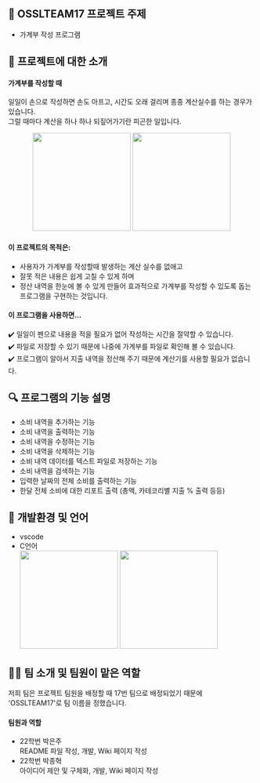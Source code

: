 ## 📝 OSSLTEAM17 프로젝트 주제
* 가계부 작성 프로그램   


## 📑 프로젝트에 대한 소개
#### 가계부를 작성할 때 
일일이 손으로 작성하면 손도 아프고, 시간도 오래 걸리며 종종 계산실수를 하는 경우가 있습니다.   
그럴 때마다 계산을 하나 하나 되짚어가기란 피곤한 일입니다.   
<p align="center"><img src="https://user-images.githubusercontent.com/130718231/236451369-57d7de84-af54-4387-b6fb-3a6876b56229.png" width="200" height="200"></img>
<img src="https://user-images.githubusercontent.com/130718231/236480169-3e4ec664-5424-4caa-8d45-415c0d8767da.png" width="200" height="200"></img></p>

#### 이 프로젝트의 목적은:   
* 사용자가 가계부를 작성할때 발생하는 계산 실수를 없애고
* 잘못 적은 내용은 쉽게 고칠 수 있게 하며
* 정산 내역을 한눈에 볼 수 있게 만들어 효과적으로 가계부를 작성할 수 있도록 돕는 프로그램을 구현하는 것입니다.

#### 이 프로그램을 사용하면...   
✔️ 일일이 펜으로 내용을 적을 필요가 없어 작성하는 시간을 절약할 수 있습니다.    
✔️ 파일로 저장할 수 있기 때문에 나중에 가계부를 파일로 확인해 볼 수 있습니다.     
✔️ 프로그램이 알아서 지출 내역을 정산해 주기 때문에 계산기를 사용할 필요가 없습니다.    


## 🔍 프로그램의 기능 설명
* 소비 내역을 추가하는 기능   
* 소비 내역을 출력하는 기능   
* 소비 내역을 수정하는 기능   
* 소비 내역을 삭제하는 기능   
* 소비 내역 데이터를 텍스트 파일로 저장하는 기능   
* 소비 내역을 검색하는 기능   
* 입력한 날짜의 전체 소비를 출력하는 기능   
* 한달 전체 소비에 대한 리포트 출력 (총액, 카테코리별 지출 % 출력 등등)   

## 🔨 개발환경 및 언어
* vscode
* C언어  
<img src="https://user-images.githubusercontent.com/130718231/236453724-13d9f6fb-bf3c-42c1-a5d9-979a97304435.png" width="200" height="200"></img>
<img src="https://user-images.githubusercontent.com/130718231/236453858-5720957d-7ce5-4f9f-9ed6-320a020577a2.png" width="200" height="200"></img>


## 👤👤 팀 소개 및 팀원이 맡은 역할
저희 팀은 프로젝트 팀원을 배정할 때 17번 팀으로 배정되었기 때문에 'OSSLTEAM17'로 팀 이름을 정했습니다.        
#### 팀원과 역할 
 
  * 22학번 박은주  
   README 파일 작성, 개발, Wiki 페이지 작성  
  * 22학번 박종혁   
   아이디어 제안 및 구체화, 개발, Wiki 페이지 작성  

